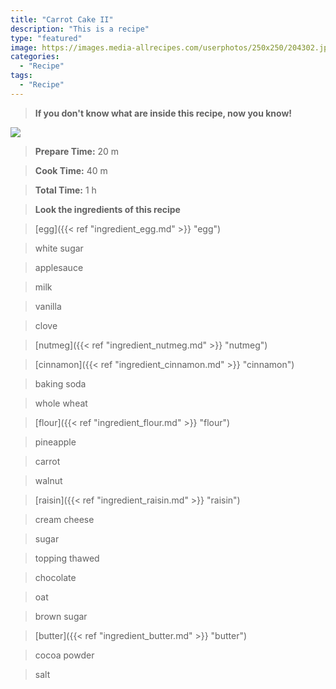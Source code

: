 ```yaml
---
title: "Carrot Cake II"
description: "This is a recipe"
type: "featured"
image: https://images.media-allrecipes.com/userphotos/250x250/204302.jpg
categories: 
  - "Recipe"
tags: 
  - "Recipe"
---
```



>**If you don't know what are inside this recipe, now you know!**

![](../images/Recipes-Banner.jpg)
> **Prepare Time:** 20 m


> **Cook Time:** 40 m


> **Total Time:** 1 h

> **Look the ingredients of this recipe**

> [egg]({{< ref "ingredient_egg.md" >}} "egg")

> white sugar

> applesauce

> milk

> vanilla

> clove

> [nutmeg]({{< ref "ingredient_nutmeg.md" >}} "nutmeg")

> [cinnamon]({{< ref "ingredient_cinnamon.md" >}} "cinnamon")

> baking soda

> whole wheat

> [flour]({{< ref "ingredient_flour.md" >}} "flour")

> pineapple

> carrot

> walnut

> [raisin]({{< ref "ingredient_raisin.md" >}} "raisin")

> cream cheese

> sugar

> topping thawed

> chocolate

> oat

> brown sugar

> [butter]({{< ref "ingredient_butter.md" >}} "butter")

> cocoa powder

> salt

